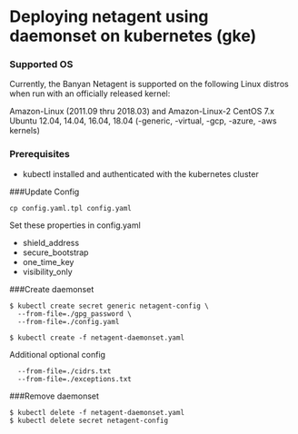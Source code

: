# Deploying netagent using daemonset on kubernetes (gke)

### Supported OS
Currently, the Banyan Netagent is supported on the following Linux distros when run with an officially released kernel:

Amazon-Linux (2011.09 thru 2018.03) and Amazon-Linux-2
CentOS 7.x
Ubuntu 12.04, 14.04, 16.04, 18.04 (-generic, -virtual, -gcp, -azure, -aws kernels)

### Prerequisites

* kubectl installed and authenticated with the kubernetes cluster 

###Update Config
```
cp config.yaml.tpl config.yaml
```
Set these properties in config.yaml
- shield_address
- secure_bootstrap
- one_time_key
- visibility_only

###Create daemonset
```
$ kubectl create secret generic netagent-config \
  --from-file=./gpg_password \
  --from-file=./config.yaml
   
$ kubectl create -f netagent-daemonset.yaml 
```

Additional optional config
```
  --from-file=./cidrs.txt
  --from-file=./exceptions.txt
```

###Remove daemonset
```
$ kubectl delete -f netagent-daemonset.yaml 
$ kubectl delete secret netagent-config
```